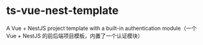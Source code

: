 # ts-vue-nest-template
A Vue + NestJS project template with a built-in authentication module（一个 Vue + NestJS 的前后端项目模板，内置了一个认证模块）
